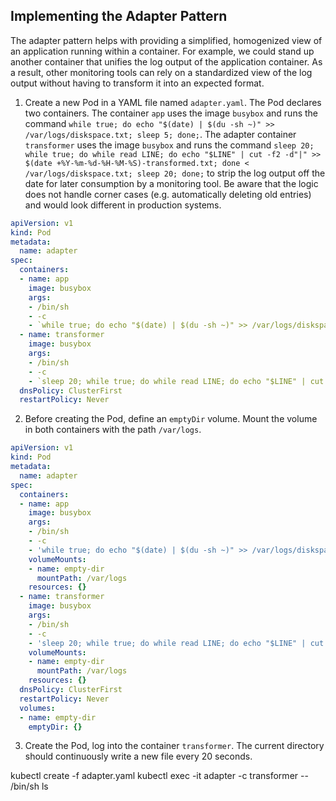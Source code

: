 ## Implementing the Adapter Pattern

The adapter pattern helps with providing a simplified, homogenized view of an application running within a container. For example, we could stand up another container that unifies the log output of the application container. As a result, other monitoring tools can rely on a standardized view of the log output without having to transform it into an expected format.

1. Create a new Pod in a YAML file named `adapter.yaml`. The Pod declares two containers. The container `app` uses the image `busybox` and runs the command `while true; do echo "$(date) | $(du -sh ~)" >> /var/logs/diskspace.txt; sleep 5; done;`. The adapter container `transformer` uses the image `busybox` and runs the command `sleep 20; while true; do while read LINE; do echo "$LINE" | cut -f2 -d"|" >> $(date +%Y-%m-%d-%H-%M-%S)-transformed.txt; done < /var/logs/diskspace.txt; sleep 20; done;` to strip the log output off the date for later consumption by a monitoring tool. Be aware that the logic does not handle corner cases (e.g. automatically deleting old entries) and would look different in production systems.

```yaml
apiVersion: v1
kind: Pod
metadata:
  name: adapter
spec:
  containers:
  - name: app
    image: busybox
    args:
    - /bin/sh
    - -c
    - `while true; do echo "$(date) | $(du -sh ~)" >> /var/logs/diskspace.txt; sleep 5; done;`
  - name: transformer
    image: busybox
    args: 
    - /bin/sh
    - -c
    - `sleep 20; while true; do while read LINE; do echo "$LINE" | cut -f2 -d"|" >> $(date +%Y-%m-%d-%H-%M-%S)-transformed.txt; done < /var/logs/diskspace.txt; sleep 20; done;`
  dnsPolicy: ClusterFirst
  restartPolicy: Never
```

2. Before creating the Pod, define an `emptyDir` volume. Mount the volume in both containers with the path `/var/logs`.

```yaml
apiVersion: v1
kind: Pod
metadata:
  name: adapter
spec:
  containers:
  - name: app
    image: busybox
    args:
    - /bin/sh
    - -c
    - 'while true; do echo "$(date) | $(du -sh ~)" >> /var/logs/diskspace.txt; sleep 5; done;'
    volumeMounts: 
    - name: empty-dir
      mountPath: /var/logs
    resources: {}
  - name: transformer
    image: busybox
    args: 
    - /bin/sh
    - -c
    - 'sleep 20; while true; do while read LINE; do echo "$LINE" | cut -f2 -d"|" >> $(date +%Y-%m-%d-%H-%M-%S)-transformed.txt; done < /var/logs/diskspace.txt; sleep 20; done;'
    volumeMounts: 
    - name: empty-dir
      mountPath: /var/logs
    resources: {}
  dnsPolicy: ClusterFirst
  restartPolicy: Never
  volumes: 
  - name: empty-dir
    emptyDir: {}
```

3. Create the Pod, log into the container `transformer`. The current directory should continuously write a new file every 20 seconds.

kubectl create -f adapter.yaml
kubectl exec -it adapter -c transformer -- /bin/sh
ls